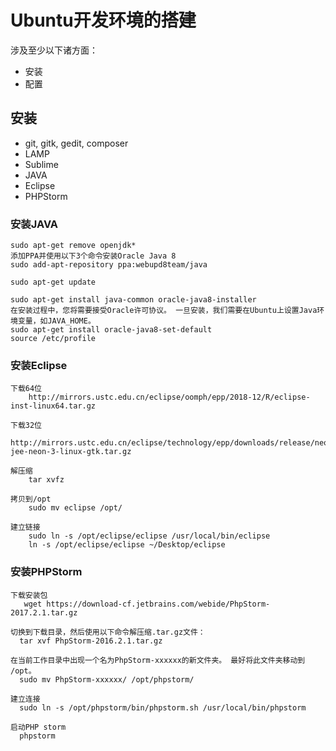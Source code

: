 # Ubuntu开发环境的搭建

涉及至少以下诸方面：

* 安装
* 配置

## 安装

* git, gitk, gedit, composer
* LAMP
* Sublime
* JAVA
* Eclipse
* PHPStorm

### 安装JAVA

```
sudo apt-get remove openjdk*
添加PPA并使用以下3个命令安装Oracle Java 8
sudo add-apt-repository ppa:webupd8team/java

sudo apt-get update

sudo apt-get install java-common oracle-java8-installer
在安装过程中，您将需要接受Oracle许可协议。 一旦安装，我们需要在Ubuntu上设置Java环境变量，如JAVA_HOME。
sudo apt-get install oracle-java8-set-default 
source /etc/profile
```

### 安装Eclipse
```
下载64位
    http://mirrors.ustc.edu.cn/eclipse/oomph/epp/2018-12/R/eclipse-inst-linux64.tar.gz

下载32位
    http://mirrors.ustc.edu.cn/eclipse/technology/epp/downloads/release/neon/3/eclipse-jee-neon-3-linux-gtk.tar.gz

解压缩
    tar xvfz

拷贝到/opt
    sudo mv eclipse /opt/

建立链接
    sudo ln -s /opt/eclipse/eclipse /usr/local/bin/eclipse
    ln -s /opt/eclipse/eclipse ~/Desktop/eclipse
```

### 安装PHPStorm
```
下载安装包
   wget https://download-cf.jetbrains.com/webide/PhpStorm-2017.2.1.tar.gz

切换到下载目录，然后使用以下命令解压缩.tar.gz文件：
  tar xvf PhpStorm-2016.2.1.tar.gz

在当前工作目录中出现一个名为PhpStorm-xxxxxx的新文件夹。 最好将此文件夹移动到 /opt。
  sudo mv PhpStorm-xxxxxx/ /opt/phpstorm/

建立连接
  sudo ln -s /opt/phpstorm/bin/phpstorm.sh /usr/local/bin/phpstorm

启动PHP storm
  phpstorm
```
